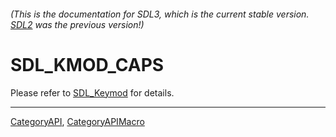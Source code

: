 ###### (This is the documentation for SDL3, which is the current stable version. [SDL2](https://wiki.libsdl.org/SDL2/) was the previous version!)
# SDL_KMOD_CAPS

Please refer to [SDL_Keymod](SDL_Keymod) for details.

----
[CategoryAPI](CategoryAPI), [CategoryAPIMacro](CategoryAPIMacro)


